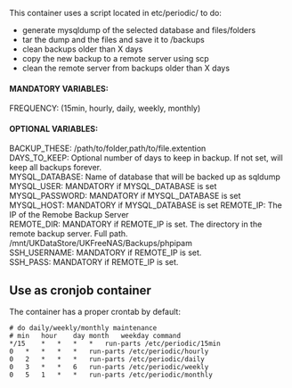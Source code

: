 This container uses a script located in etc/periodic/ to do:

- generate mysqldump of the selected database and files/folders
- tar the dump and the files and save it to /backups
- clean backups older than X days
- copy the new backup to a remote server using scp
- clean the remote server from backups older than X days

#### MANDATORY VARIABLES:

FREQUENCY: (15min, hourly, daily, weekly, monthly)

#### OPTIONAL VARIABLES:

BACKUP_THESE: /path/to/folder,path/to/file.extention  
DAYS_TO_KEEP: Optional number of days to keep in backup. If not set, will keep all backups forever.  
MYSQL_DATABASE: Name of database that will be backed up as sqldump  
MYSQL_USER: MANDATORY if MYSQL_DATABASE is set  
MYSQL_PASSWORD: MANDATORY if MYSQL_DATABASE is set  
MYSQL_HOST: MANDATORY if MYSQL_DATABASE is set
REMOTE_IP: The IP of the Remobe Backup Server  
REMOTE_DIR: MANDATORY if REMOTE_IP is set. The directory in the remote backup server. Full path. /mnt/UKDataStore/UKFreeNAS/Backups/phpipam  
SSH_USERNAME: MANDATORY if REMOTE_IP is set.  
SSH_PASS: MANDATORY if REMOTE_IP is set.

## Use as cronjob container

The container has a proper crontab by default:

```
# do daily/weekly/monthly maintenance
# min	hour	day	month	weekday	command
*/15	*	*	*	*	run-parts /etc/periodic/15min
0	*	*	*	*	run-parts /etc/periodic/hourly
0	2	*	*	*	run-parts /etc/periodic/daily
0	3	*	*	6	run-parts /etc/periodic/weekly
0	5	1	*	*	run-parts /etc/periodic/monthly
```
